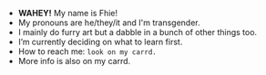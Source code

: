 - **WAHEY!** My name is Fhie!
- My pronouns are he/they/it and I'm transgender.
- I mainly do furry art but a dabble in a bunch of other things too.
- I’m currently deciding on what to learn first.
- How to reach me: `look on my carrd.`
- More info is also on my carrd.

<!---
Sprinkleshitz/Sprinkleshitz is a ✨ special ✨ repository because its `README.md` (this file) appears on your GitHub profile.
You can click the Preview link to take a look at your changes.
--->
